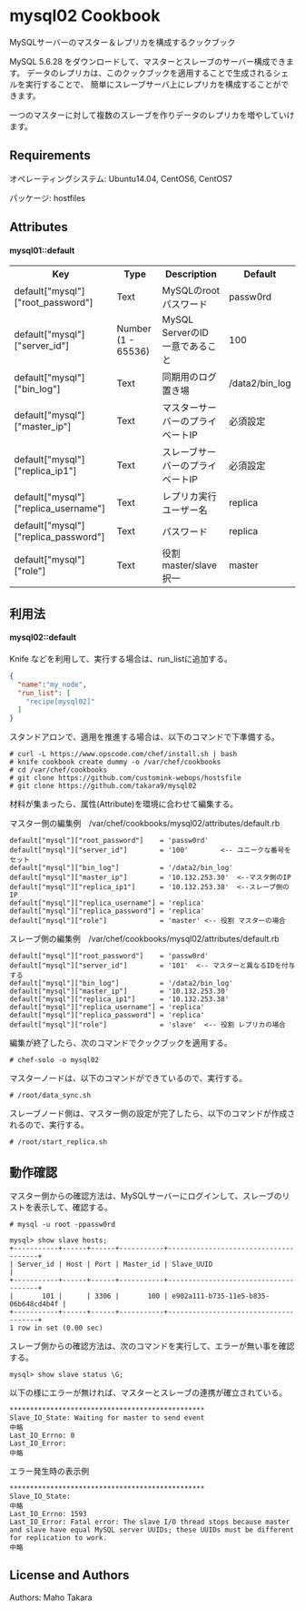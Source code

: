 mysql02 Cookbook
================
MySQLサーバーのマスター＆レプリカを構成するクックブック

MySQL 5.6.28 をダウンロードして、マスターとスレーブのサーバー構成できます。
データのレプリカは、このクックブックを適用することで生成されるシェルを実行することで、
簡単にスレーブサーバ上にレプリカを構成することができます。

一つのマスターに対して複数のスレーブを作りデータのレプリカを増やしていけます。


Requirements
------------
オペレーティングシステム: Ubuntu14.04, CentOS6, CentOS7

パッケージ: hostfiles



Attributes
----------

#### mysql01::default
<table>
  <tr>
    <th>Key</th>
    <th>Type</th>
    <th>Description</th>
    <th>Default</th>
  </tr>

<tr>
  <td>default["mysql"]["root_password"]</td>
  <td>Text</td>
  <td>MySQLのrootパスワード</td>
  <td>passw0rd</td>
</tr>

<tr>
  <td>default["mysql"]["server_id"]</td>
  <td>Number (1 - 65536)</td>
  <td>MySQL ServerのID 一意であること</td>
  <td>100</td>
</tr>

<tr>
  <td>default["mysql"]["bin_log"]</td>
  <td>Text</td>
  <td>同期用のログ置き場</td>
  <td>/data2/bin_log</td>
</tr>

<tr>
  <td>default["mysql"]["master_ip"]</td>
  <td>Text</td>
  <td>マスターサーバーのプライベートIP</td>
  <td>必須設定</td>
</tr>

<tr>
  <td>default["mysql"]["replica_ip1"]</td>
  <td>Text</td>
  <td>スレーブサーバーのプライベートIP</td>
  <td>必須設定</td>
</tr>

<tr>
  <td>default["mysql"]["replica_username"]</td>
  <td>Text</td>
  <td>レプリカ実行ユーザー名</td>
  <td>replica</td>
</tr>

<tr>
  <td>default["mysql"]["replica_password"]</td>
  <td>Text</td>
  <td>パスワード</td>
  <td>replica</td>
</tr>

<tr>
  <td>default["mysql"]["role"]</td>
  <td>Text</td>
  <td>役割 master/slave 択一</td>
  <td>master</td>
</tr>

</table>


利用法
-----
#### mysql02::default

Knife などを利用して、実行する場合は、run_listに追加する。

```json
{
  "name":"my_node",
  "run_list": [
    "recipe[mysql02]"
  ]
}
```

スタンドアロンで、適用を推進する場合は、以下のコマンドで下準備する。

```
# curl -L https://www.opscode.com/chef/install.sh | bash
# knife cookbook create dummy -o /var/chef/cookbooks
# cd /var/chef/cookbooks
# git clone https://github.com/customink-webops/hostsfile
# git clone https://github.com/takara9/mysql02
```
材料が集まったら、属性(Attribute)を環境に合わせて編集する。

マスター側の編集例　/var/chef/cookbooks/mysql02/attributes/default.rb

```
default["mysql"]["root_password"]    = 'passw0rd'
default["mysql"]["server_id"]        = '100'        <-- ユニークな番号をセット
default["mysql"]["bin_log"]          = '/data2/bin_log'
default["mysql"]["master_ip"]        = '10.132.253.30'  <--マスタ側のIP
default["mysql"]["replica_ip1"]      = '10.132.253.38'  <--スレーブ側のIP
default["mysql"]["replica_username"] = 'replica'
default["mysql"]["replica_password"] = 'replica'
default["mysql"]["role"]             = 'master' <-- 役割 マスターの場合
```

スレーブ側の編集例　/var/chef/cookbooks/mysql02/attributes/default.rb

```
default["mysql"]["root_password"]    = 'passw0rd'
default["mysql"]["server_id"]        = '101'  <-- マスターと異なるIDを付与する
default["mysql"]["bin_log"]          = '/data2/bin_log'
default["mysql"]["master_ip"]        = '10.132.253.30'
default["mysql"]["replica_ip1"]      = '10.132.253.38'
default["mysql"]["replica_username"] = 'replica'
default["mysql"]["replica_password"] = 'replica'
default["mysql"]["role"]             = 'slave'  <-- 役割 レプリカの場合
```

編集が終了したら、次のコマンドでクックブックを適用する。

```
# chef-solo -o mysql02
```

マスターノードは、以下のコマンドができているので、実行する。

```
# /root/data_sync.sh

```

スレーブノード側は、マスター側の設定が完了したら、以下のコマンドが作成されるので、実行する。

```
# /root/start_replica.sh

```

動作確認
----------
マスター側からの確認方法は、MySQLサーバーにログインして、スレーブのリストを表示して、確認する。

```
# mysql -u root -ppassw0rd
```

```
mysql> show slave hosts;
+-----------+------+------+-----------+--------------------------------------+
| Server_id | Host | Port | Master_id | Slave_UUID                           |
+-----------+------+------+-----------+--------------------------------------+
|       101 |      | 3306 |       100 | e902a111-b735-11e5-b835-06b648cd4b4f |
+-----------+------+------+-----------+--------------------------------------+
1 row in set (0.00 sec)
```


スレーブ側からの確認方法は、次のコマンドを実行して、エラーが無い事を確認する。

```
mysql> show slave status \G;
```

以下の様にエラーが無ければ、マスターとスレーブの連携が確立されている。

```
************************************************
Slave_IO_State: Waiting for master to send event
中略
Last_IO_Errno: 0
Last_IO_Error: 
中略
```

エラー発生時の表示例

```
************************************************
Slave_IO_State: 
中略
Last_IO_Errno: 1593
Last_IO_Error: Fatal error: The slave I/O thread stops because master and slave have equal MySQL server UUIDs; these UUIDs must be different for replication to work.
中略
```


License and Authors
-------------------
Authors: Maho Takara












